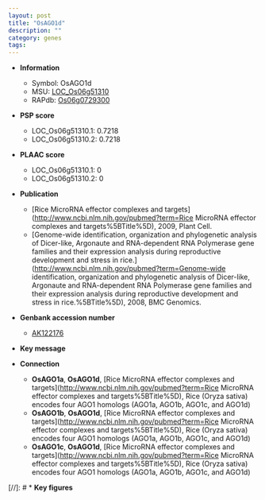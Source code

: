 ```yaml
---
layout: post
title: "OsAGO1d"
description: ""
category: genes
tags: 
---
```


* **Information**  
    + Symbol: OsAGO1d  
    + MSU: [LOC_Os06g51310](http://rice.plantbiology.msu.edu/cgi-bin/ORF_infopage.cgi?orf=LOC_Os06g51310)  
    + RAPdb: [Os06g0729300](http://rapdb.dna.affrc.go.jp/viewer/gbrowse_details/irgsp1?name=Os06g0729300)  

* **PSP score**  
    + LOC_Os06g51310.1: 0.7218 
    + LOC_Os06g51310.2: 0.7218 

* **PLAAC score**  
    + LOC_Os06g51310.1: 0 
    + LOC_Os06g51310.2: 0 

* **Publication**  
    + [Rice MicroRNA effector complexes and targets](http://www.ncbi.nlm.nih.gov/pubmed?term=Rice MicroRNA effector complexes and targets%5BTitle%5D), 2009, Plant Cell.
    + [Genome-wide identification, organization and phylogenetic analysis of Dicer-like, Argonaute and RNA-dependent RNA Polymerase gene families and their expression analysis during reproductive development and stress in rice.](http://www.ncbi.nlm.nih.gov/pubmed?term=Genome-wide identification, organization and phylogenetic analysis of Dicer-like, Argonaute and RNA-dependent RNA Polymerase gene families and their expression analysis during reproductive development and stress in rice.%5BTitle%5D), 2008, BMC Genomics.

* **Genbank accession number**  
    + [AK122176](http://www.ncbi.nlm.nih.gov/nuccore/AK122176)

* **Key message**  

* **Connection**  
    + __OsAGO1a__, __OsAGO1d__, [Rice MicroRNA effector complexes and targets](http://www.ncbi.nlm.nih.gov/pubmed?term=Rice MicroRNA effector complexes and targets%5BTitle%5D), Rice (Oryza sativa) encodes four AGO1 homologs (AGO1a, AGO1b, AGO1c, and AGO1d)
    + __OsAGO1b__, __OsAGO1d__, [Rice MicroRNA effector complexes and targets](http://www.ncbi.nlm.nih.gov/pubmed?term=Rice MicroRNA effector complexes and targets%5BTitle%5D), Rice (Oryza sativa) encodes four AGO1 homologs (AGO1a, AGO1b, AGO1c, and AGO1d)
    + __OsAGO1c__, __OsAGO1d__, [Rice MicroRNA effector complexes and targets](http://www.ncbi.nlm.nih.gov/pubmed?term=Rice MicroRNA effector complexes and targets%5BTitle%5D), Rice (Oryza sativa) encodes four AGO1 homologs (AGO1a, AGO1b, AGO1c, and AGO1d)

[//]: # * **Key figures**  


